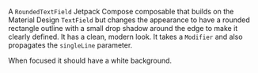 A `RoundedTextField` Jetpack Compose composable that builds on the Material Design `TextField` but changes the appearance to have a rounded rectangle outline with a small drop shadow around the edge to make it clearly defined. It has a clean, modern look. It takes a `Modifier` and also propagates the `singleLine` parameter.

When focused it should have a white background.
